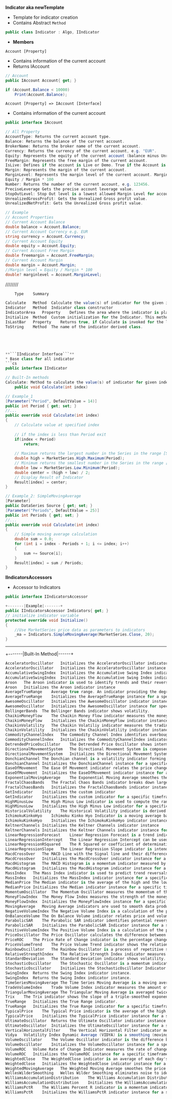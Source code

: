 **Indicator aka newTemplate**
* Template for indicator creation 
* Contains Abstract ```Method```
```cs
public class Indicator : Algo, IIndicator
```
* **Members**

```Account [Property]```    
* Contains information of the current account
* Returns IAccount
```cs
// Account
public IAccount Account{ get; }

if (Account.Balance < 10000)
    Print(Account.Balance);
```
```Account [Property] => IAccount [Interface]```
* Contains information of the current account
```cs
public interface IAccount
```
```cs
// All Property
AccountType: Returns the current account type.
Balance: Returns the balance of the current account.
BrokerName: Returns the broker name of the current account.
Currency: Returns the currency of the current account, e.g. "EUR".
Equity: Represents the equity of the current account (balance minus Unrealized Net Loss plus Unrealized Net Profit plus Bonus).
FreeMargin: Represents the free margin of the current account.
IsLive: Defines if the account is Live or Demo. True if the Account is Live, False if it is a Demo.
Margin: Represents the margin of the current account.
MarginLevel: Represents the margin level of the current account. Margin level (in %) is calculated using this formula: 
Equity / Margin * 100
Number: Returns the number of the current account, e.g. 123456.
PreciseLeverage	Gets the precise account leverage value.
StopOutLevel: Stop Out level is a lowest allowed Margin Level for account. If Margin Level is less than Stop Out, position will be closed sequentially until Margin Level is greater than Stop Out.
UnrealizedGrossProfit: Gets the Unrealized Gross profit value.
UnrealizedNetProfit: Gets the Unrealized Gross profit value.	
```
```cs
// Example
// Account Properties
// Current Account Balance 
double balance = Account.Balance;   
// Current Account Currency e.g. EUR
string currency = Account.Currency; 
// Current Account Equity 
double equity = Account.Equity;     
// Current Account Free Margin   
double freemargin = Account.FreeMargin; 
// Current Account Margin
double margin = Account.Margin;
//Margin level = Equity / Margin * 100
double? marginlevel = Account.MarginLevel; 
```
////////

```cs
	Type	Summary

Calculate	Method	Calculate the value(s) of indicator for the given index.
Indicator	Method	Indicator class constructor
IndicatorArea	Property	Defines the area where the indicator is placed.
Initialize	Method	Custom initialization for the Indicator. This method is invoked when an indicator is launched.
IsLastBar	Property	Returns true, if Calculate is invoked for the last bar
ToString	Method	The name of the indicator derived class.





**```IIndicator Interface```**
* Base class for all indicator
```cs
public interface IIndicator

// Built-In methods
Calculate: Method to calculate the value(s) of indicator for given index, will be rolling
    public void Calculate(int index)

// Example_1
[Parameter("Period", DefaultValue = 14)]
public int Period { get; set; }
//...
public override void Calculate(int index)
{
    // Calculate value at specified index
    
    // if the index is less than Period exit
    if(index < Period)
        return;
        
    // Maximum returns the largest number in the Series in the range [Series[index-Period], Series[index]]
    double high = MarketSeries.High.Maximum(Period);
    // Minimum returns the smallest number in the Series in the range [index - Period, index]
    double low = MarketSeries.Low.Minimum(Period);
    double center = (high + low) / 2;
    // Display Result of Indicator
    Result[index] = center;
}

// Example_2: SimpleMovingAverage
[Parameter]
public DataSeries Source { get; set; }
[Parameter("Periods", DefaultValue = 25)]
public int Periods { get; set; }
//...
public override void Calculate(int index)
{ 
    // Simple moving average calculation
    double sum = 0.0;
    for (int i = index - Periods + 1; i <= index; i++)
    {
        sum += Source[i];
    }
    Result[index] = sum / Periods;
}
```




**IIndicatorsAccessors**
* Accessor to Indicators
```cs
public interface IIndicatorsAccessor

+-------|Example|-------+
public IIndicatorsAccessor Indicators{ get; }
// initialize indicator variable
protected override void Initialize()
{
    //Use MarketSeries price data as parameters to indicators
    _ma = Indicators.SimpleMovingAverage(MarketSeries.Close, 20);
}
```
---
+-------|Built-In Method|------+
```cs
AcceleratorOscillator	Initializes the AcceleratorOscillator indicator instance
AcceleratorOscillator	Initializes the AcceleratorOscillator instance for specific timeframe
AccumulativeSwingIndex	Initializes the Accumulative Swing Index indicator
AccumulativeSwingIndex	Initializes the Accumulative Swing Index indicator for a specific timeframe
Aroon	The Aroon indicator is used to identify trends and their reversals.
Aroon	Initializes the Aroon indicator instance
AverageTrueRange	Average true range. An indicator providing the degree of price volatility.
AverageTrueRange	Initializes the AverageTrueRange instance for a specific timeframe
AwesomeOscillator	Initializes the AwesomeOscillator indicator instance
AwesomeOscillator	Initializes the AwesomeOscillator instance for specific timeframe
BollingerBands	The Bollinger Bands indicator shows volatility.
ChaikinMoneyFlow	The Chaikin Money Flow indicator measures the money flow volume over a specific period.
ChaikinMoneyFlow	Initializes the ChaikinMoneyFlow indicator instance for a specific timeframe
ChaikinVolatility	The Chaikin Volatiliy indicator measures the trading range between the high and the low prices.
ChaikinVolatility	Initializes the ChaikinVolatility indicator instance for a specific timeframe
CommodityChannelIndex	The Commodity Channel Index identifies overbough and oversold conditions, price reversals and trend strength.
CommodityChannelIndex	Initializes the CommodityChannelIndex indicator instance for a specific timeframe
DetrendedPriceOscillator	The Detrended Price Oscillator shows intermediate overbought and oversold levels.
DirectionalMovementSystem	The Directional Movement System is composed of three indicators that show if the market is trending and provide signals.
DirectionalMovementSystem	Initializes the Directional Movement System Indicator instance for a specific timeframe
DonchianChannel	The Donchian channel is a volatility indicator forming a channel between the highest high and the lowest low of the chosen period.
DonchianChannel	Initializes the DonchianChannel instance for a specific timeframe
EaseOfMovement	The Ease Of Movement indicator relates the price change to the volume.
EaseOfMovement	Initializes the EaseOfMovement indicator instance for a specific timeframe
ExponentialMovingAverage	The Exponential Moving Average smoothes the price data producing a trend indicator.
FractalChaosBands	The Fractal Chaos Bands indicator breaks down large trends into predictable patterns.
FractalChaosBands	Initializes the FractalChaosBands indicator instance for a specific timeframe
GetIndicator	Initializes the custom indicator
GetIndicator	Initializes the custom indicator for a specific timeframe
HighMinusLow	The High Minus Low indicator is used to compute the range of daily bars
HighMinusLow	Initializes the High Minus Low indicator for a specific timeframe
HistoricalVolatility	The Historical Volatility indicator is derived from time series of past market prices.
IchimokuKinkoHyo	Ichimoku Kinko Hyo Indicator is a moving average based trend identification system.
IchimokuKinkoHyo	Initializes the IchimokuKinkoHyo indicator instance for a specific timeframe
KeltnerChannels	Initializes the Keltner Channels indicator instance
KeltnerChannels	Initializes the Keltner Channels indicator instance for specific MarketSeries
LinearRegressionForecast	Linear Regression Forecast is a trend indicator used to forecast values using the Least Squares Fit method.
LinearRegressionIntercept	The Linear Regression Intercept can be used together with the Linear Regression Slope indicator to plot the Linear Regression Line.
LinearRegressionRSquared	The R Squared or coefficient of determination indicator's main purpose is the confirm the strength of the market.
LinearRegressionSlope	The Linear Regression Slope indicator is intended to measure the direction and strength of a trend.
MacdCrossOver	The MACD Line with the Signal line and their difference as a histogram.
MacdCrossOver	Initializes the MacdCrossOver indicator instance for a specific source series
MacdHistogram	The MACD Histogram is a momentum indicator measured by typically subtracting a 26 period moving average from a 12 period moving average.
MacdHistogram	Initializes the MacdHistogram indicator instance for a specific source series
MassIndex	The Mass Index indicator is used to predict trend reversals.
MassIndex	Initializes the MassIndex indicator instance for a specific timeframe
MedianPrice	The Median indicator is the average of the high and the low.
MedianPrice	Initializes the Median indicator instance for a specific timeframe
MomentumOscillator	The Momentum Oscillator measures the momentum of the price.
MoneyFlowIndex	The Money Flow Index measures the strength of the money flow.
MoneyFlowIndex	Initializes the MoneyFlowIndex instance for a specific timeframe
MovingAverage	Moving Average indicators are used to smooth data producing trend indicators.
NegativeVolumeIndex	The Negative Volume Index is a calculation of the percentage change in price on days when trading volume declines.
OnBalanceVolume	The On Balance Volume indicator relates price and volume.
ParabolicSAR	The Parabolic SAR indicator identifies potential reversals in the market direction
ParabolicSAR	Initializes the ParabolicSAR Indicator instance for a specific timeframe
PositiveVolumeIndex	The Positive Volume Index is a calculation of the percentage change in price on days when trading volume increased.
PriceOscillator	The Price Oscillator calculates the difference between two moving averages.
PriceROC	The Price Rate of Change indicator is the percentage change of the current price and the price N periods ago.
PriceVolumeTrend	The Price Volume Trend indicator shows the relationship between price and volume.
RainbowOscillator	The Rainbow Oscillator is a process of repetitive smoothing of simple moving averages resulting in a full spectrum of trends.
RelativeStrengthIndex	The Relative Strength Index indicator measures turns in price by measuring turns in momentum.
StandardDeviation	The Standard Deviation indicator shows volatility.
StochasticOscillator	The Stochastic Oscillator is a momentum indicator that aims to show price reversals by comparing the closing price to the price range.
StochasticOscillator	Initializes the StochasticOscillator Indicator instance for a specific timeframe
SwingIndex	Returns the Swing Index indicator instance.
SwingIndex	Returns the Swing Index indicator instance.
TimeSeriesMovingAverage	The Time Series Moving Average is a moving average based on linear regression
TradeVolumeIndex	Trade Volume Index indicator measures the amount of money flowing in and out of an asset.
TriangularMovingAverage	The Triangular Moving Average is averaged twice to produce a double smoothed trend indicator
Trix	The Trix indicator shows the slope of a triple-smoothed exponential moving average.
TrueRange	Initializes the True Range indicator.
TrueRange	Initializes the True Range indicator for a specific timeframe
TypicalPrice	The Typical Price indicator is the average of the high, low, and closing prices.
TypicalPrice	Initializes the TypicalPrice indicator instance for a specific timeframe
UltimateOscillator	Returns the Ultimate Oscillator indicator instance.
UltimateOscillator	Initializes the UltimateOscillator instance for a specific timeframe
VerticalHorizontalFilter	The Vertical Horizontal Filter indicator measures the level of trend activity.
Vidya	Volatility Index Dynamic Average (VIDYA) is a smoothing (moving average) based on dynamically changing periods.
VolumeOscillator	The Volume Oscillator indicator is the difference between two moving averages.
VolumeOscillator	Initializes the VolumeOscillator instance for a specific timeframe
VolumeROC	Volume Rate of Change Indicator measures the rate of change of the tick volume.
VolumeROC	Initializes the VolumeROC instance for a specific timeframe
WeightedClose	The WeightedClose indicator is an average of each day's price with extra weight given to the closing price.
WeightedClose	Initializes the WeightedClose indicator instance for a specific timeframe
WeightedMovingAverage	The Weighted Moving Average smoothes the price data producing a trend indicator.
WellesWilderSmoothing	Welles Wilder Smoothing eliminates noise to identify the trend.
WilliamsAccumulationDistribution	The Williams Accumulation Distribution indicator shows bullish or bearish trends.
WilliamsAccumulationDistribution	Initializes the WilliamsAccumulationDistribution indicator instance for a specific timeframe
WilliamsPctR	The Williams Percent R indicator is a momentum indicator measuring overbought and oversold levels.
WilliamsPctR	Initializes the WilliamsPctR indicator instance for a specific timeframe
```
